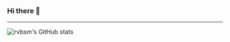 ### Hi there 👋

---

![rvbsm's GitHub stats](https://github-readme-stats.vercel.app/api?username=rvbsm&show_icons=true&bg_color=45,ae32b5,8344be,6b4abf&locale=ru&hide_border=true&text_color=f9f9fd&title_color=dfdff4)

<!--
**rvbsm/rvbsm** is a ✨ _special_ ✨ repository because its `README.md` (this file) appears on your GitHub profile.

Here are some ideas to get you started:

- 🔭 I’m currently working on ...
- 🌱 I’m currently learning ...
- 👯 I’m looking to collaborate on ...
- 🤔 I’m looking for help with ...
- 💬 Ask me about ...
- 📫 How to reach me: ...
- 😄 Pronouns: ...
- ⚡ Fun fact: ...
-->
